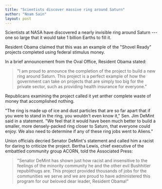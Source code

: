 ```yaml
---
title: "Scientists discover massive ring around Saturn"
author: "Noam Sain"
layout: post
---
```


Scientists at NASA have discovered a nearly invisible ring around Saturn --- one so large that it would take 1 billion Earths to fill it.

Resident Obama claimed that this was an example of the "Shovel Ready" projects completed using federal stimulus money.

In a brief announcement from the Oval Office, Resident Obama stated:

> "I am proud to announce the completion of the project to build a new ring around Saturn. This project is a perfect example of how the government can take on projects that are simply too big for the private sector, such as providing health insurance for everyone."

Republicans examining the project called it yet anther complete waste of money that accomplished nothing.

"The ring is made up of ice and dust particles that are so far apart that if you were to stand in the ring, you wouldn't even know it," Sen. Jim DeMint said in a statement. "We feel that it would have been much better to build a smaller, more densely-packed ring closer to Saturn, that everyone could enjoy. We also need to determine if any of these ring jobs went to Aliens."

Union officials decried Senator DeMint's statement and called him a racist for daring to criticize the project. Bertha Lewis, chief executive of the embattled community group ACORN, told the Associated Press:

> "Senator DeMint has shown just how racist and insensitive to the feelings of the minority community he and the other evil Bushhitler republithugs are. This project provided thousands of jobs for the communities we serve and we are proud to have administered this program for our beloved dear leader, Resident Obama!"
